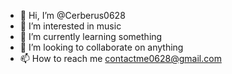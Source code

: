 - 👋 Hi, I’m @Cerberus0628
- 👀 I’m interested in music
- 🌱 I’m currently learning something
- 💞️ I’m looking to collaborate on anything
- 📫 How to reach me contactme0628@gmail.com

<!---
Cerberus0628/Cerberus0628 is a ✨ special ✨ repository because its `README.md` (this file) appears on your GitHub profile.
You can click the Preview link to take a look at your changes.
--->
